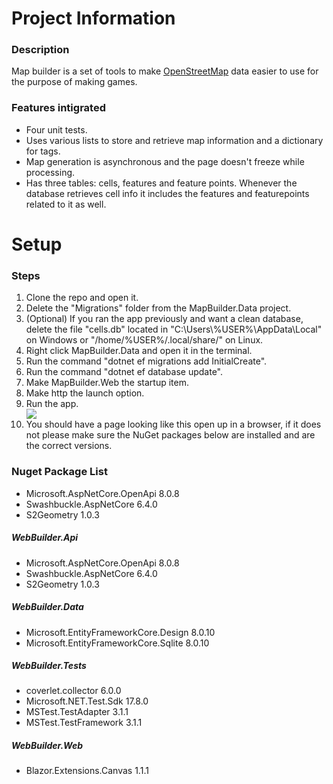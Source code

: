 <h1>Project Information</h1>
<h3>Description</h3>
Map builder is a set of tools to make <a href="https://www.openstreetmap.org/">OpenStreetMap</a>
data easier to use for the purpose of making games.

<h3>Features intigrated</h3>
<ul>
  <li>Four unit tests.</li>
  <li>Uses various lists to store and retrieve map information and a dictionary for tags.</li>
  <li>Map generation is asynchronous and the page doesn't freeze while processing.</li>
  <li>Has three tables: cells, features and feature points. Whenever the database retrieves cell info it includes the features and featurepoints related to it as well.</li>
</ul>
<h1>Setup</h1>
<h3>Steps</h3>
<ol>
  <li>Clone the repo and open it.</li>
  <li>Delete the "Migrations" folder from the MapBuilder.Data project.</li>
  <li>(Optional) If you ran the app previously and want a clean database, delete the file "cells.db" located in "C:\Users\%USER%\AppData\Local" on Windows or "/home/%USER%/.local/share/" on Linux.</li>
  <li>Right click MapBuilder.Data and open it in the terminal.</li>
  <li>Run the command "dotnet ef migrations add InitialCreate".</li>
  <li>Run the command "dotnet ef database update".</li>
  <li>Make MapBuilder.Web the startup item.</li>
  <li>Make http the launch option.</li>
  <li>Run the app.</li>
  <img src=https://github.com/user-attachments/assets/60db73ae-bf9c-4f91-9b20-e60de2987648/>
      <li>You should have a page looking like this open up in a browser, if it does not please make sure the NuGet packages below are installed and are the correct versions.</li>
</ol>
<h3>Nuget Package List</h3>
<ul>
  <li>Microsoft.AspNetCore.OpenApi 8.0.8</li>
  <li>Swashbuckle.AspNetCore 6.4.0</li>
  <li>S2Geometry 1.0.3</li>
</ul>
<h5>WebBuilder.Api</h5>
<ul>
  <li>Microsoft.AspNetCore.OpenApi 8.0.8</li>
  <li>Swashbuckle.AspNetCore 6.4.0</li>
  <li>S2Geometry 1.0.3</li>
</ul>
<h5>WebBuilder.Data</h5>
<ul>
  <li>Microsoft.EntityFrameworkCore.Design 8.0.10</li>
  <li>Microsoft.EntityFrameworkCore.Sqlite 8.0.10</li>
</ul>
<h5>WebBuilder.Tests</h5>
<ul>
  <li>coverlet.collector 6.0.0</li>
  <li>Microsoft.NET.Test.Sdk 17.8.0</li>
  <li>MSTest.TestAdapter 3.1.1</li>
  <li>MSTest.TestFramework 3.1.1</li>
</ul>
<h5>WebBuilder.Web</h5>
<ul>
  <li>Blazor.Extensions.Canvas 1.1.1</li>
</ul>
